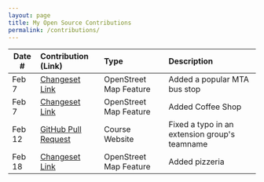 ```yaml
---
layout: page
title: My Open Source Contributions
permalink: /contributions/
---
```


<!--
Type of the contribution should be "Wikipedia edit", "OpenStreet Map feature", "Documentation", "Course website", "Blog",
"Browse Add-on", etc.

The description should include a brief summary of what you did.

Replace the first row with your own contribution. 

-->





| Date #       | Contribution (Link)  | Type  | Description |
|---|:---|:---|:---|
| Feb 7   | [Changeset Link](https://www.openstreetmap.org/changeset/80709335#map=19/40.73551/-73.92142)    | OpenStreet Map Feature    |   Added a popular MTA bus stop    |
|Feb 7| [Changeset Link](https://www.openstreetmap.org/changeset/80709728)    |  OpenStreet Map Feature   | Added Coffee Shop      |
|Feb 12| [GitHub Pull Request](https://github.com/joannakl/ossd_s20/pull/13)    |  Course Website   | Fixed a typo in an extension group's teamname    |
|Feb 18|[Changeset Link](https://www.openstreetmap.org/changeset/81181716)| OpenStreet Map Feature| Added pizzeria|
